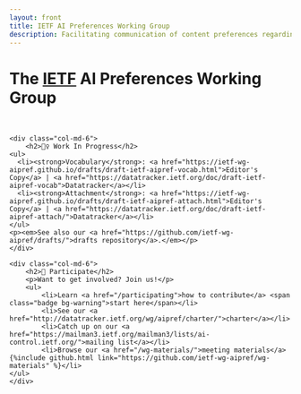 ```yaml
---
layout: front
title: IETF AI Preferences Working Group
description: Facilitating communication of content preferences regarding AI training and related activities
---
```


<div class="container">
<div class="row">

  <div class="col-lg-8">
    <h1>The <a href="http://www.ietf.org/">IETF</a> <strong>AI Preferences Working Group</strong></h1>
  </div>
  <div class="col-lg-4"></div>

</div>

<div class="row">
  <div class="col">&nbsp;</div>
</div>

<div class="row">
	
	<div class="col-md-6">
		<h2>👷‍♀️ Work In Progress</h2>
    <ul>
      <li><strong>Vocabulary</strong>: <a href="https://ietf-wg-aipref.github.io/drafts/draft-ietf-aipref-vocab.html">Editor's Copy</a> | <a href="https://datatracker.ietf.org/doc/draft-ietf-aipref-vocab">Datatracker</a></li>
      <li><strong>Attachment</strong>: <a href="https://ietf-wg-aipref.github.io/drafts/draft-ietf-aipref-attach.html">Editor's Copy</a> | <a href="https://datatracker.ietf.org/doc/draft-ietf-aipref-attach/">Datatracker</a></li>
    </ul>
    <p><em>See also our <a href="https://github.com/ietf-wg-aipref/drafts/">drafts repository</a>.</em></p>
	</div>

	<div class="col-md-6">
		<h2>👋 Participate</h2>
		<p>Want to get involved? Join us!</p>
		<ul>
			<li>Learn <a href="/participating">how to contribute</a> <span class="badge bg-warning">start here</span></li>
			<li>See our <a href="http://datatracker.ietf.org/wg/aipref/charter/">charter</a></li>
			<li>Catch up on our <a href="https://mailman3.ietf.org/mailman3/lists/ai-control.ietf.org/">mailing list</a></li>
			<li>Browse our <a href="/wg-materials/">meeting materials</a> {%include github.html link="https://github.com/ietf-wg-aipref/wg-materials" %}</li>
    </ul>
	</div>

</div>
</div>
